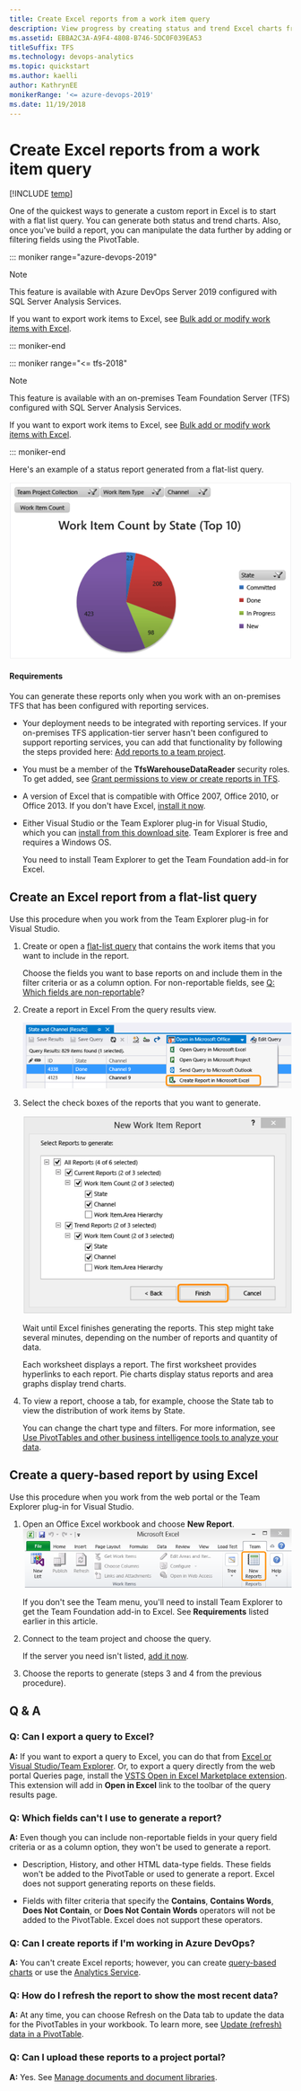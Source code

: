 ```yaml
---
title: Create Excel reports from a work item query  
description: View progress by creating status and trend Excel charts from a flat list query when connecting to a team project on Team Foundation Server    
ms.assetid: EBBA2C3A-A9F4-4808-B746-5DC0F039EA53  
titleSuffix: TFS
ms.technology: devops-analytics
ms.topic: quickstart
ms.author: kaelli
author: KathrynEE
monikerRange: '<= azure-devops-2019'
ms.date: 11/19/2018
---
```


# Create Excel reports from a work item query  

[!INCLUDE [temp](../includes/tfs-report-platform-version.md)]

One of the quickest ways to generate a custom report in Excel is to start with a flat list query. You can generate both status and trend charts. Also, once you've build a report, you can manipulate the data further by adding or filtering fields using the PivotTable. 

::: moniker range="azure-devops-2019"

> [!NOTE]  
>This feature is available with Azure DevOps Server 2019 configured with SQL Server Analysis Services. 
> 
>If you want to export work items to Excel, see [Bulk add or modify work items with Excel](../../boards/backlogs/office/bulk-add-modify-work-items-excel.md).

::: moniker-end

::: moniker range="<= tfs-2018"

> [!NOTE]  
> This feature is available with an on-premises Team Foundation Server (TFS) configured with SQL Server Analysis Services. 
> 
>If you want to export work items to Excel, see [Bulk add or modify work items with Excel](../../boards/backlogs/office/bulk-add-modify-work-items-excel.md).

::: moniker-end


Here's an example of a status report generated from a flat-list query.  

![Excel State pie chart report](media/IC733832.png)   


#### Requirements 
You can generate these reports only when you work with an on-premises TFS that has been configured with reporting services. 

* Your deployment needs to be integrated with reporting services. If your on-premises TFS application-tier server hasn't been configured to support reporting services, you can add that functionality by following the steps provided here: [Add reports to a team project](../admin/add-reports-to-a-team-project.md). 


* You must be a member of the **TfsWarehouseDataReader** security roles. To get added, see [Grant permissions to view or create reports in TFS](../admin/grant-permissions-to-reports.md).

* A version of Excel that is compatible with Office 2007, Office 2010, or Office 2013. If you don't have Excel, [install it now](https://office.microsoft.com/excel/). 

* Either Visual Studio or the Team Explorer plug-in for Visual Studio, which you can [install from this download site](https://visualstudio.microsoft.com/downloads/download-visual-studio-vs). Team Explorer is free and requires a Windows OS.

   You need to install Team Explorer to get the Team Foundation add-in for Excel. 

## Create an Excel report from a flat-list query
 
Use this procedure when you work from the Team Explorer plug-in for Visual Studio. 

1. Create or open a [flat-list query](../../boards/queries/using-queries.md#flat-list-query) that contains the work items that you want to include in the report.

   Choose the fields you want to base reports on and include them in the filter criteria or as a column option. For non-reportable fields, see [Q: Which fields are non-reportable](#which_fields_are_non_reportable)?

2. Create a report in Excel From the query results view.

   ![Create Report in Microsoft Excel](media/IC730317.png)

3. Select the check boxes of the reports that you want to generate.

   ![Expanded nodes, New Work Item Report dialog box](media/IC730318.png)

   Wait until Excel finishes generating the reports. This step might take several minutes, depending on the number of reports and quantity of data.

   Each worksheet displays a report. The first worksheet provides hyperlinks to each report. Pie charts display status reports and area graphs display trend charts. 

4. To view a report, choose a tab, for example, choose the State tab to view the distribution of work items by State. 

   You can change the chart type and filters. For more information, see [Use PivotTables and other business intelligence tools to analyze your data](https://office.microsoft.com/excel-help/use-pivottables-and-other-business-intelligence-tools-to-analyze-your-data-HA104042322.aspx?CTT=1). 

## Create a query-based report by using Excel

Use this procedure when you work from the web portal or the Team Explorer plug-in for Visual Studio. 

1. Open an Office Excel workbook and choose **New Report**.  
   ![New Report (Team menu selection)](media/IC733833.png)  

   If you don't see the Team menu, you'll need to install Team Explorer to get the Team Foundation add-in to Excel. See **Requirements** listed earlier in this article.   

2. Connect to the team project and choose the query.   

   If the server you need isn't listed, [add it now](../../organizations/projects/connect-to-projects.md).  

3. Choose the reports to generate (steps 3 and 4 from the previous procedure).  

## Q & A
<!-- BEGINSECTION class="md-qanda" -->



### Q: Can I export a query to Excel? 

**A:** If you want to export a query to Excel, you can do that from [Excel or Visual Studio/Team Explorer](../../boards/backlogs/office/bulk-add-modify-work-items-excel.md). Or, to export a query directly from the web portal Queries page, install the [VSTS Open in Excel Marketplace extension](https://marketplace.visualstudio.com/items?itemName=blueprint.vsts-open-work-items-in-excel). This extension will add in **Open in Excel** link to the toolbar of the query results page.


<a id="which_fields_are_non_reportable"></a>
### Q: Which fields can't I use to generate a report?
 
   **A:** Even though you can include non-reportable fields in your query field criteria or as a column option, they won't be used to generate a report. 

   * Description, History, and other HTML data-type fields. These fields won't be added to the PivotTable or used to generate a report. Excel does not support generating reports on these fields.

   * Fields with filter criteria that specify the **Contains**, **Contains Words**, **Does Not Contain**, or **Does Not Contain Words** operators will not be added to the PivotTable. Excel does not support these operators.

### Q: Can I create reports if I'm working in Azure DevOps?
 
   **A:** You can't create Excel reports; however, you can create [query-based charts](../charts.md) or use the [Analytics Service](../powerbi/what-is-analytics.md?toc=/azure/devops/report/toc.json&bc=/azure/devops/report/breadcrumb/toc.json). 

### Q: How do I refresh the report to show the most recent data?

   **A:** At any time, you can choose Refresh on the Data tab to update the data for the PivotTables in your workbook. To learn more, see [Update (refresh) data in a PivotTable](https://office.microsoft.com/excel-help/update-refresh-data-in-a-pivottable-HA102840043.aspx?CTT=1).

### Q: Can I upload these reports to a project portal?

   **A:** Yes. See [Manage documents and document libraries](../sharepoint-dashboards/manage-documents-and-document-libraries.md).

<!-- ENDSECTION -->

